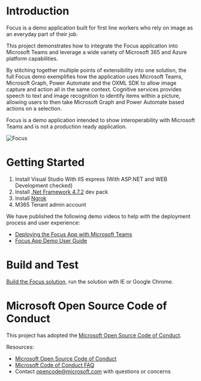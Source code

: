 # Introduction 
Focus is a demo application built for first line workers who rely on image as an everyday part of their job. 

This project demonstrates how to integrate the Focus application into Microsoft Teams and leverage a wide variety of Microsoft 365 and Azure platform capabilities. 
 
By stitching together multiple points of extensibility into one solution, the full Focus demo exemplifies how the application uses Microsoft Teams, Microsoft Graph, Power Automate and the OXML SDK to allow image capture and action all in the same context. Cognitive services provides speech to text and image recognition to identify items within a picture, allowing users to then take Microsoft Graph and Power Automate based actions on a selection.

Focus is a demo application intended to show interoperability with Microsoft Teams and is not a production ready application.

![Focus](https://interopevents.blob.core.windows.net/uploads/misc/Focus/Deployment%20Guide/Updates/Capture.PNG)

# Getting Started
1. Install Visual Studio With IIS express (With ASP.NET and WEB Development checked)
2. Install [.Net Framework 4.7.2](https://dotnet.microsoft.com/download/thank-you/net472-developer-pack) dev pack
3. Install [Ngrok](https://ngrok.com/download)
4. M365 Tenant admin account

We have published the following demo videos to help with the deployment process and user experience:  
- [Deploying the Focus App with Microsoft Teams](https://interopevents.blob.core.windows.net/uploads/misc/FocusForTeams.mp4)  
- [Focus App Demo User Guide](https://interopevents.blob.core.windows.net/uploads/misc/UsingFocus.mp4)

# Build and Test
[Build the Focus solution](Deployment%20Guide.md), run the solution with IE or Google Chrome.

# Microsoft Open Source Code of Conduct
This project has adopted the [Microsoft Open Source Code of Conduct](https://opensource.microsoft.com/codeofconduct/).

Resources:
- [Microsoft Open Source Code of Conduct](https://opensource.microsoft.com/codeofconduct/)
- [Microsoft Code of Conduct FAQ](https://opensource.microsoft.com/codeofconduct/faq/)
- Contact [opencode@microsoft.com](mailto:opencode@microsoft.com) with questions or concerns